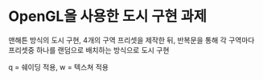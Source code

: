 # OpenGL을 사용한 도시 구현 과제

맨해튼 방식의 도시 구현, 4개의 구역 프리셋을 제작한 뒤, 반복문을 통해 각 구역마다 프리셋중 하나를 랜덤으로 배치하는 방식으로 도시 구현

q = 쉐이딩 적용, w = 텍스쳐 적용
